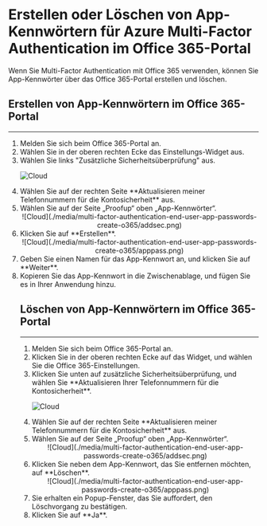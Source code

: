 <properties
	pageTitle="Erstellen von App-Kennwörtern für Azure Multi-Factor Authentication im Office 365-Portal"
	description="Auf dieser Seite wird das Erstellen zusätzlicher App-Kennwörter im Office 365-Portal beschrieben."
	services="multi-factor-authentication"
	documentationCenter=""
	authors="kgremban"
	manager="femila"
	editor="curtland"/>

<tags
	ms.service="multi-factor-authentication"
	ms.workload="identity"
	ms.tgt_pltfrm="na"
	ms.devlang="na"
	ms.topic="article"
	ms.date="08/04/2016"
	ms.author="kgremban"/>

# Erstellen oder Löschen von App-Kennwörtern für Azure Multi-Factor Authentication im Office 365-Portal

Wenn Sie Multi-Factor Authentication mit Office 365 verwenden, können Sie App-Kennwörter über das Office 365-Portal erstellen und löschen.

## Erstellen von App-Kennwörtern im Office 365-Portal
--------------------------------------------------------------------------------

<ol>
<li>Melden Sie sich beim Office&#160;365-Portal an.</li>
<li>Wählen Sie in der oberen rechten Ecke das Einstellungs-Widget aus.</li>
<li>Wählen Sie links "Zusätzliche Sicherheitsüberprüfung" aus.</li>

![Cloud](./media/multi-factor-authentication-end-user-app-passwords-create-o365/security.png)

<li>Wählen Sie auf der rechten Seite **Aktualisieren meiner Telefonnummern für die Kontosicherheit** aus.</li>
<li>Wählen Sie auf der Seite „Proofup“ oben „App-Kennwörter“.</li>

<center>![Cloud](./media/multi-factor-authentication-end-user-app-passwords-create-o365/addsec.png)</center>

<li>Klicken Sie auf **Erstellen**.</li>


<center>![Cloud](./media/multi-factor-authentication-end-user-app-passwords-create-o365/apppass.png)</center>

<li>Geben Sie einen Namen für das App-Kennwort an, und klicken Sie auf **Weiter**.</li>
<li>Kopieren Sie das App-Kennwort in die Zwischenablage, und fügen Sie es in Ihrer Anwendung hinzu.</li>



## Löschen von App-Kennwörtern im Office 365-Portal
--------------------------------------------------------------------------------

<ol>
<li>Melden Sie sich beim Office&#160;365-Portal an.</li>
<li>Klicken Sie in der oberen rechten Ecke auf das Widget, und wählen Sie die Office 365-Einstellungen.</li>
<li>Klicken Sie unten auf zusätzliche Sicherheitsüberprüfung, und wählen Sie **Aktualisieren Ihrer Telefonnummern für die Kontosicherheit**.</li>

![Cloud](./media/multi-factor-authentication-end-user-app-passwords-create-o365/security.png)

<li>Wählen Sie auf der rechten Seite **Aktualisieren meiner Telefonnummern für die Kontosicherheit** aus.</li>
<li>Wählen Sie auf der Seite „Proofup“ oben „App-Kennwörter“.</li>

<center>![Cloud](./media/multi-factor-authentication-end-user-app-passwords-create-o365/addsec.png)</center>

<li>Klicken Sie neben dem App-Kennwort, das Sie entfernen möchten, auf **Löschen**.</li>


<center>![Cloud](./media/multi-factor-authentication-end-user-app-passwords-create-o365/apppass.png)</center>

<li>Sie erhalten ein Popup-Fenster, das Sie auffordert, den Löschvorgang zu bestätigen.</li>
<li>Klicken Sie auf **Ja**.</li>

<!---HONumber=AcomDC_0921_2016-->